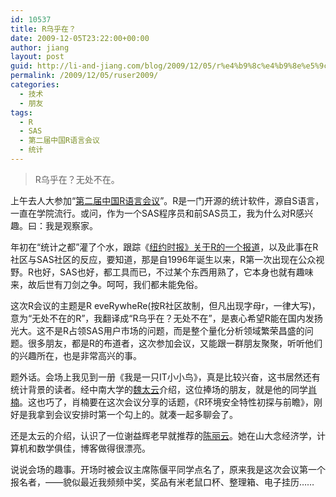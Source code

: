 ```yaml
---
id: 10537
title: R乌乎在？
date: 2009-12-05T23:22:00+00:00
author: jiang
layout: post
guid: http://li-and-jiang.com/blog/2009/12/05/r%e4%b9%8c%e4%b9%8e%e5%9c%a8%ef%bc%9f/
permalink: /2009/12/05/ruser2009/
categories:
  - 技术
  - 朋友
tags:
  - R
  - SAS
  - 第二届中国R语言会议
  - 统计
---
```

> R乌乎在？无处不在。

上午去人大参加“<a href="http://cos.name/user/useR-2009/" target="_blank">第二届中国R语言会议</a>”。R是一门开源的统计软件，源自S语言，一直在学院流行。或问，作为一个SAS程序员和前SAS员工，我为什么对R感兴趣。曰：我是观察家。

年初在“统计之都”灌了个水，跟踪《<a href="http://cos.name/2009/01/r-and-sas-new-york-times/" target="_blank">纽约时报》关于R的一个报道</a>，以及此事在R社区与SAS社区的反应，要知道，那是自1996年诞生以来，R第一次出现在公众视野。R也好，SAS也好，都工具而已，不过某个东西用熟了，它本身也就有趣味来，故后世有刀剑之争。呵呵，我们都未能免俗。

这次R会议的主题是R eveRywheRe(按R社区故制，但凡出现字母r，一律大写)，意为“无处不在的R”，我翻译成“R乌乎在？无处不在”，是衷心希望R能在国内发扬光大。这不是R占领SAS用户市场的问题，而是整个量化分析领域繁荣昌盛的问题。很多朋友，都是R的布道者，这次参加会议，又能跟一群朋友聚聚，听听他们的兴趣所在，也是非常高兴的事。

题外话。会场上我见到一册《我是一只IT小小鸟》，真是比较兴奋，这书居然还有统计背景的读者。经中南大学的<a href="http://taiyun.cos.name/" target="_blank">魏太云</a>介绍，这位捧场的朋友，就是他的同学<a href="http://road2stat.com/cn/" target="_blank">肖楠</a>。这也巧了，肖楠要在这次会议分享的话题，《R环境安全特性初探与前瞻》，刚好是我拿到会议安排时第一个勾上的。就凑一起多聊会了。

还是太云的介绍，认识了一位谢益辉老早就推荐的<a href="http://www.cloudlychen.net/" target="_blank">陈丽云</a>。她在山大念经济学，计算机和数学俱佳，博客做得很漂亮。

说说会场的趣事。开场时被会议主席陈偃平同学点名了，原来我是这次会议第一个报名者，——貌似最近我频频中奖，奖品有米老鼠口杯、整理箱、电子挂历……